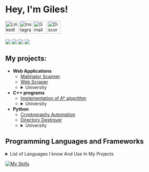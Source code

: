 <h1>Hey, I'm Giles!</h1>

<img src="https://edent.github.io/SuperTinyIcons/images/svg/linkedin.svg" width="40" title="LinkedIn"> <img src="https://edent.github.io/SuperTinyIcons/images/svg/instagram.svg" width="40" title="Instagram"> <img src="https://edent.github.io/SuperTinyIcons/images/svg/gmail.svg" width="40" title="Gmail"> <img src="https://edent.github.io/SuperTinyIcons/images/svg/discord.svg" width="40" title="Discord">

![](https://img.shields.io/badge/OS-Windows-informational?style=flat&logo=windows&logoColor=white&color=2bbc8a)
![](https://img.shields.io/badge/Editor-VScode-informational?style=flat&logo=visualstudiocode&logoColor=white&color=2bbc8a)
![](https://img.shields.io/badge/Tools-MySQL_Database-informational?style=flat&logo=mysql&logoColor=white&color=2bbc8a)
![](https://img.shields.io/badge/Tools-Github_Copilot-informational?style=flat&logo=github&logoColor=white&color=2bbc8a)

<h2>My projects:</h2>

- <b>Web Applications</b>
  - [Mailinator Scanner](https://github.com/Giles-Turnbull/mailinator-scanner)
  - [Web Scraper](https://github.com/Giles-Turnbull/web-scraper-accumulator)
  - <details><summary>University</summary>Web Applications Development Portfolio<br>Web Applications Development Project</details>
- <b>C++ programs</b>
  - [Implementation of A* algorithm](https://github.com/Giles-Turnbull/Bright-Network-Internship-Experience)
  - <details><summary>University</summary>Problem Solving and Programming<br>Object Orientated Programming</details>
- <b>Python</b>
  - [Cryptography Automation](https://github.com/Giles-Turnbull/cryptography-automation)
  - [Directory Destroyer](https://github.com/Giles-Turnbull/directory-destroyer)
  - <details><summary>University</summary>Fundamentals of Artifical Intelligence<br>Matlab</details>
  

<h2>Programming Languages and Frameworks</h2>
<details>
  <summary>List of Languages I know And Use In My Projects
    
  [![My Skills](https://skillicons.dev/icons?i=cpp,py,html,css,js,bootstrap,angular,nodejs,matlab,dart,bash)](https://skillicons.dev)
  </summary>
  
- C++
- Python
- HTML
- CSS
- JavaScript
- Bootstrap 5
- Angular  
- Node.js
- Matlab
- dart
- flutter
- SQL
</details>

